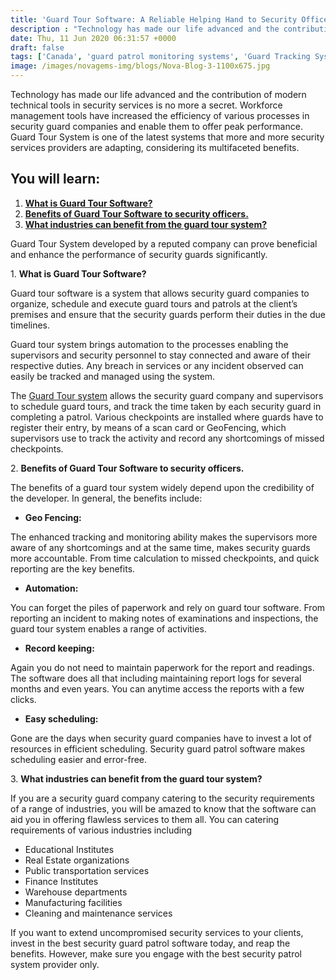 ```yaml
---
title: 'Guard Tour Software: A Reliable Helping Hand to Security Officers  – Novagems'
description : "Technology has made our life advanced and the contribution of modern technical tools in security services is no more a secret. Workforce management tools have increased"
date: Thu, 11 Jun 2020 06:31:57 +0000
draft: false
tags: ['Canada', 'guard patrol monitoring systems', 'Guard Tracking System', 'mobile patrol', 'patrol management system', 'security', 'security guard management', 'security guard patrol tracking system', 'security guard software', 'security industry specialists', 'USA', 'workforce management software', 'workforce planning software']
image: /images/novagems-img/blogs/Nova-Blog-3-1100x675.jpg
---
```


Technology has made our life advanced and the contribution of modern technical tools in security services is no more a secret. Workforce management tools have increased the efficiency of various processes in security guard companies and enable them to offer peak performance. Guard Tour System is one of the latest systems that more and more security services providers are adapting, considering its multifaceted benefits.  

## You will learn:

1.  [**What is Guard Tour Software?**](#first)
2.  [**Benefits of Guard Tour Software to security officers.**](#second)
3.  [**What industries can benefit from the guard tour system?**](#third)

 Guard Tour System developed by a reputed company can prove beneficial and enhance the performance of security guards significantly.

1\. **What is Guard Tour Software?**

Guard tour software is a system that allows security guard companies to organize, schedule and execute guard tours and patrols at the client’s premises and ensure that the security guards perform their duties in the due timelines. 

Guard tour system brings automation to the processes enabling the supervisors and security personnel to stay connected and aware of their respective duties. Any breach in services or any incident observed can easily be tracked and managed using the system. 

The [Guard Tour system](https://novage.ms/gps-tracking/) allows the security guard company and supervisors to schedule guard tours, and track the time taken by each security guard in completing a patrol. Various checkpoints are installed where guards have to register their entry, by means of a scan card or GeoFencing, which supervisors use to track the activity and record any shortcomings of missed checkpoints. 

2\. **Benefits of Guard Tour Software to security officers.**

The benefits of a guard tour system widely depend upon the credibility of the developer. In general, the benefits include:

* **Geo Fencing:** 

The enhanced tracking and monitoring ability makes the supervisors more aware of any shortcomings and at the same time, makes security guards more accountable. From time calculation to missed checkpoints, and quick reporting are the key benefits.

* **Automation:** 

You can forget the piles of paperwork and rely on guard tour software. From reporting an incident to making notes of examinations and inspections, the guard tour system enables a range of activities.


* **Record keeping:** 

Again you do not need to maintain paperwork for the report and readings. The software does all that including maintaining report logs for several months and even years. You can anytime access the reports with a few clicks.


* **Easy scheduling:** 

Gone are the days when security guard companies have to invest a lot of resources in efficient scheduling. Security guard patrol software makes scheduling easier and error-free.

 

3\. **What industries can benefit from the guard tour system?**

If you are a security guard company catering to the security requirements of a range of industries, you will be amazed to know that the software can aid you in offering flawless services to them all. You can catering requirements of various industries including

*   Educational Institutes
*   Real Estate organizations
*   Public transportation services
*   Finance Institutes
*   Warehouse departments
*   Manufacturing facilities
*   Cleaning and maintenance services

 If you want to extend uncompromised security services to your clients, invest in the best security guard patrol software today, and reap the benefits. However, make sure you engage with the best security patrol system provider only.  